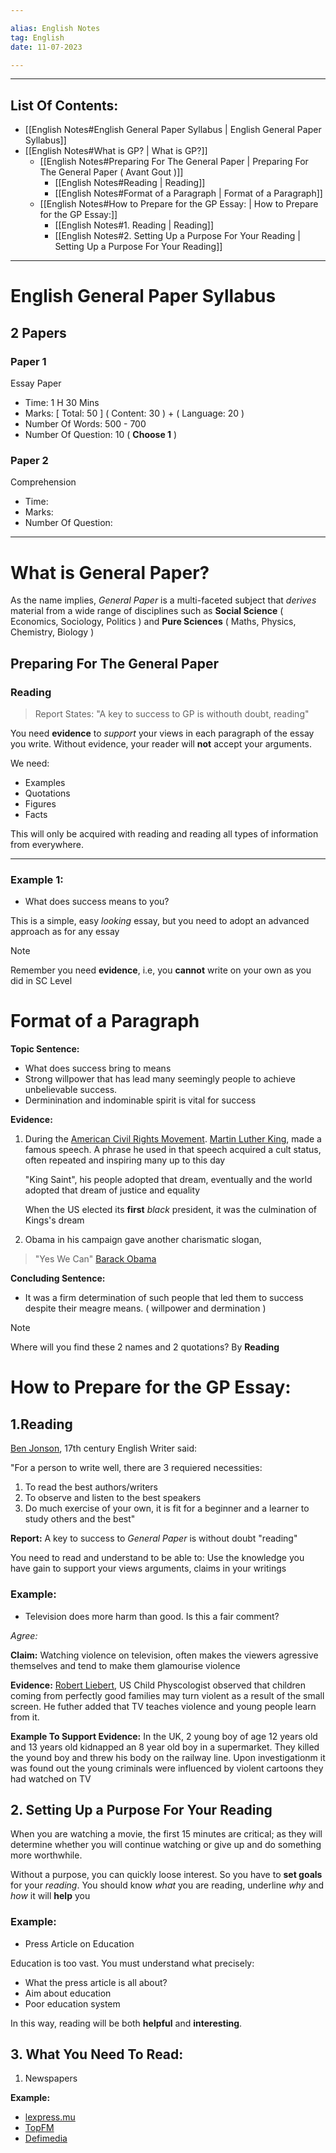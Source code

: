 ```yaml
---

alias: English Notes
tag: English
date: 11-07-2023

---
```


---

## List Of Contents:

- [[English Notes#English General Paper Syllabus | English General Paper Syllabus]]
- [[English Notes#What is GP? | What is GP?]]
    - [[English Notes#Preparing For The General Paper | Preparing For The General Paper ( Avant Gout )]]
	    - [[English Notes#Reading | Reading]]
	    - [[English Notes#Format of a Paragraph | Format of a Paragraph]]
	- [[English Notes#How to Prepare for the GP Essay: | How to Prepare for the GP Essay:]]
        - [[English Notes#1. Reading | Reading]]
        - [[English Notes#2. Setting Up a Purpose For Your Reading | Setting Up a Purpose For Your Reading]]
---

# English General Paper Syllabus

## 2 Papers

### Paper 1

 Essay Paper

-  Time: 1 H 30 Mins
- Marks: [ Total: 50 ] ( Content: 30 ) + ( Language: 20 ) 
- Number Of Words: 500 - 700
- Number Of Question: 10 ( **Choose 1** )

### Paper 2

Comprehension 

- Time: 
- Marks: 
- Number Of Question: 

--- 

# What is General Paper?

As the name implies, *General Paper* is a multi-faceted subject that *derives* material from a wide range of disciplines such as **Social Science** ( Economics, Sociology, Politics ) and **Pure Sciences** ( Maths, Physics, Chemistry, Biology )

## Preparing For The General Paper 

### Reading

> Report States: "A key to success to GP is withouth doubt, reading"

You need **evidence** to *support* your views in each paragraph of the essay you write.
Without evidence, your reader will **not** accept your arguments.

We need:

- Examples
- Quotations
- Figures
- Facts

This will only be acquired with reading and reading all types of information from everywhere.

---

### Example 1:

- What does success means to you?

This is a simple, easy *looking* essay, but you need to adopt an advanced approach as for any essay

>[!note]
> Remember you need **evidence**, i.e, you **cannot** write on your own as you did in SC Level


# Format of a Paragraph

**Topic Sentence:**

- What does success bring to means
- Strong willpower that has lead many seemingly people to achieve unbelievable success.
- Derminination and indominable spirit is vital for success

**Evidence:**

1. During the [American Civil Rights Movement](https://en.wikipedia.org/wiki/Civil_rights_movement). [Martin Luther King](https://en.wikipedia.org/wiki/Martin_Luther_King_Jr.), made a famous speech. A phrase he used in that speech acquired a cult status, often repeated and inspiring many up to this day

    "King Saint", his people adopted that dream, eventually and the world adopted that dream of justice and equality

    When the US elected its **first** *black* president, it was the culmination of Kings's dream

2. Obama in his campaign gave another charismatic slogan, 

> "Yes We Can" [Barack Obama](https://en.wikipedia.org/wiki/Barack_Obama)

**Concluding Sentence:**

- It was a firm determination of such people that led them to success despite their meagre means. ( willpower and dermination )

>[!note]
>Where will you find these 2 names and 2 quotations?
>By **Reading**

# How to Prepare for the GP Essay:

## 1.Reading

[Ben Jonson](https://en.wikipedia.org/wiki/Ben_Jonson), 17th century English Writer said:

"For a person to write well, there are 3 requiered necessities:

1. To read the best authors/writers
2. To observe and listen to the best speakers
3. Do much exercise of your own, it is fit for a beginner and a learner to study others and the best"

**Report:** A key to success to *General Paper* is without doubt "reading"

You need to read and understand to be able to: Use the knowledge you have gain to support your views arguments, claims in your writings

### Example:

- Television does more harm than good. Is this a fair comment?

*Agree:* 

**Claim:** Watching violence on television, often makes the viewers agressive themselves and tend to make them glamourise violence

**Evidence:** [Robert Liebert](https://psychology.fandom.com/wiki/Robert_Liebert), US Child Physcologist observed that children coming from perfectly good families may turn violent as a result of the small screen. He futher added that TV teaches violence and young people learn from it. 

**Example To Support Evidence:** In the UK, 2 young boy of age 12 years old and 13 years old kidnapped an 8 year old boy in a supermarket. They killed the yound boy and threw his body on the railway line. Upon investigationm it was found out the young criminals were influenced by violent cartoons they had watched on TV

## 2. Setting Up a Purpose For Your Reading

When you are watching a movie, the first 15 minutes are critical; as they will determine whether you will continue watching or give up and do something more worthwhile.

Without a purpose, you can quickly loose interest. So you have to **set goals** for your *reading*. You should know *what* you are reading, underline *why* and *how* it will **help** you

### Example:

- Press Article on Education

Education is too vast. You must understand what precisely:

- What the press article is all about?
- Aim about education
- Poor education system

In this way, reading will be both **helpful** and **interesting**.

## 3. What You Need To Read:

1. Newspapers

**Example:** 

- [lexpress.mu](https://lexpress.mu)
- [TopFM](https://www.topfm.mu)
- [Defimedia](https://defimedia.info)
